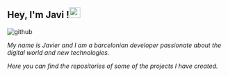 <h2> Hey, I'm Javi !<img src="https://github.com/souvikguria98/souvikguria98/blob/master/Hi.gif" width="25"></h2>

![github](https://user-images.githubusercontent.com/90817111/133566815-cb6dade5-fc37-4109-b872-94486ae88815.gif)

_My name is Javier and I am a barcelonian developer passionate about the digital world and new technologies._

_Here you can find the repositories of some of the projects I have created._
